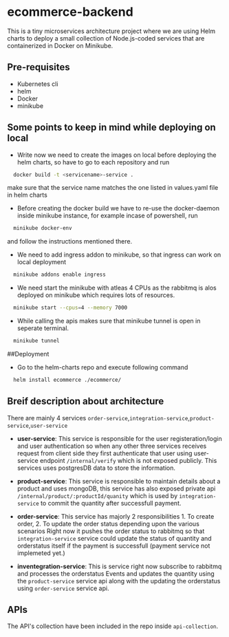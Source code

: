# ecommerce-backend

This is a tiny microservices architecture project where we are using Helm charts to deploy a small collection of Node.js-coded services that are containerized in Docker on Minikube.

## Pre-requisites

- Kubernetes cli
- helm
- Docker
- minikube

## Some points to keep in mind while deploying on local

- Write now we need to create the images on local before deploying the helm charts, so have to go to each repository and run

```bash
  docker build -t <servicename>-service .
```

make sure that the service name matches the one listed in values.yaml file in helm charts

- Before creating the docker build we have to re-use the docker-daemon inside minikube instance, for example incase of powershell, run

```bash
  minikube docker-env
```

and follow the instructions mentioned there.

- We need to add ingress addon to minikube, so that ingress can work on local deployment

```bash
  minikube addons enable ingress
```

- We need start the minikube with atleas 4 CPUs as the rabbitmq is alos deployed on minikube which requires lots of resources.

```bash
  minikube start --cpus=4 --memory 7000
```

- While calling the apis makes sure that minikube tunnel is open in seperate terminal.

```bash
  minikube tunnel
```

##Deployment

- Go to the helm-charts repo and execute following command

```bash
  helm install ecommerce ./ecommerce/
```

## Breif description about architecture

There are mainly 4 services `order-service`,`integration-service`,`product-service`,`user-service`

- **user-service**: This service is responsible for the user registeration/login and user authentication so when any other three services receives request from client side they first authenticate that user using user-service endpoint `/internal/verify` which is not exposed publicly. This services uses postgresDB data to store the information.

- **product-service**: This service is responsible to maintain details about a product and uses mongoDB, this service has also exposed private api `/internal/product/:productId/quanity` which is used by `integration-service` to commit the quantity after successfull payment.

- **order-service**: This service has majorly 2 responsibilities 1. To create order, 2. To update the order status depending upon the various scenarios
  Right now it pushes the order status to rabbitmq so that `integration-service` service could update the status of quantity and orderstatus itself if the payment is successfull (payment service not implemeted yet.)

- **inventegration-service**: This is service right now subscribe to rabbitmq and processes the orderstatus Events and updates the quantity using the `product-service` service api along with the updating the orderstatus using `order-service` service api.

## APIs

The API's collection have been included in the repo inside `api-collection`.
